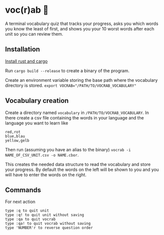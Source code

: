# voc(r)ab 🦀

A terminal vocabulary quiz that tracks your progress, asks you which words you know the least of first, and shows you your 10 worst words after each unit so you can review them.

## Installation
[Install rust and cargo](https://www.rust-lang.org/tools/install)

Run `cargo build --release` to create a binary of the program.

Create an environment variable storing the base path where the vocabulary directory is stored.
`export VOCRAB="/PATH/TO/VOCRAB_VOCABULARY"`

## Vocabulary creation
Create a directory named `vocabulary` in `/PATH/TO/VOCRAB_VOCABULARY`.
In there create a csv file containing the words in your language and the language you want to learn like

```csv
red,rot
blue,blau
yellow,gelb
```

Then run (assuming you have an alias to the binary) `vocrab -i NAME_OF_CSV_UNIT.csv -o NAME.cbor`.

This creates the needed data structure to read the vocabulary and store your progress.
By default the words on the left will be shown to you and you will have to enter the words on the right.

## Commands
For next action
```
type :q to quit unit
type :q! to quit unit without saving
type :qa to quit vocrab
type :qa! to quit vocrab without saving
type 'NUMBER'r to reverse question order
```

